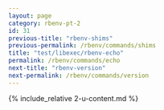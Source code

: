 ```yaml
---
layout: page
category: rbenv-pt-2
id: 31
previous-title: "rbenv-shims"
previous-permalink: /rbenv/commands/shims
title: "test/libexec/rbenv-echo"
permalink: /rbenv/commands/echo
next-title: "rbenv-version"
next-permalink: /rbenv/commands/version
---
```


{% include_relative 2-u-content.md %}
